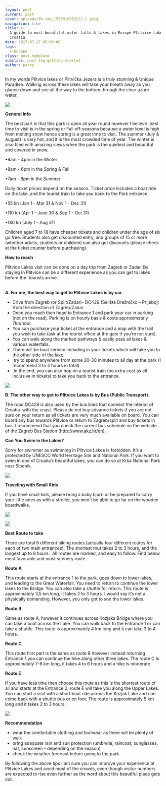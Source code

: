 ```yaml
---
layout: post
current: post
cover: uploads/fb-img-1529316953122-1.jpeg
navigation: true
title: >-
  A guide to most beautiful water falls & lakes in Europe-Plitvice Lakes /
  Croatia
date: 2017-07-27 05:00:00
tags:
  - Europe
class: post-template
subclass: post tag-getting-started
author: parry
---
```


In my words Plitvice lakes or Plitvička Jezera is a truly stunning & Unique Paradise. Walking across these lakes will take your breath away as you glance down and see all the way to the bottom through the clear azure water.

![](/uploads/d-1.jpeg)

**General Info**

The best part is that this park is open all year round however I believe &nbsp;best time to visit is in the spring or Fall off-seasons because a water level is high from melting snow hence spring is a great time to visit. The summer (July & August) is very hot, and it is the most crowded time of year. The winter is also filed with amazing views when the park is the quietest and beautiful and covered in snow.

•9am - 4pm in the Winter

•8am - 6pm in the Spring & Fall

•7am - 8pm in the Summer

Daily ticket prices depend on the season. Ticket price includes a boat ride on the lake, and the tourist train to take you back to the Park entrance.

•55 kn (Jan 1 - Mar 31 & Nov 1 - Dec 31)

•110 kn (Apr 1 - June 30 & Sep 1 - Oct 31)

•180 kn (July 1 - Aug 31)

Children aged 7 to 18 have cheaper tickets and children under the age of six go free. Students also get discounted entry, and groups of 15 or more (whether adults, students or children) can also get discounts (please check at the ticket counter before purchasing).

**How to reach**

Plitvice Lakes visit can be done on a day trip from Zagreb or Zadar. By staying in Plitvice can be a different experience as you can get to lakes before the&nbsp; tourists arrive.&nbsp; &nbsp; &nbsp; &nbsp; &nbsp; &nbsp; &nbsp; &nbsp; &nbsp; &nbsp; &nbsp; &nbsp; &nbsp; &nbsp; &nbsp; &nbsp; &nbsp; &nbsp; &nbsp; &nbsp; &nbsp; &nbsp; &nbsp; &nbsp; &nbsp; &nbsp; &nbsp; &nbsp; &nbsp; &nbsp; &nbsp; &nbsp; &nbsp; &nbsp; &nbsp; &nbsp; &nbsp; &nbsp; &nbsp; &nbsp; &nbsp; &nbsp; &nbsp; &nbsp; &nbsp; &nbsp; &nbsp; &nbsp; &nbsp; &nbsp; &nbsp;&nbsp;

**A. For me, the best way to get to Plitvice Lakes is by car.&nbsp;**

* Drive from Zagreb (or Split/Zadar)- DC429 (Selište Drežničko – Prijeboj) from the direction of Zagreb/Zadar.
* Once you reach then head to Entrance 1 and park your car in parking (not on the road). Parking is on hourly basis & costs approximately 7kn/hour.&nbsp;
* You can purchase your ticket at the entrance and a map with the trail you wish to take (ask at the tourist office at the gate if you’re not sure).
* You can walk along the marked pathways & easily pass all lakes & various waterfalls.
* There will be boat service including in your tickets which will take you to the other side of the lake.
* &nbsp;try to spend anywhere from some 20-30 minutes to all day at the park (I recommend 3 to 4 hours in total).
* &nbsp;In the end, you can also hop on a tourist train (no extra cost as all inclusive in tickets) to take you back to the entrance.

![](/uploads/dsc-0936-1.jpeg)

**B. The other way to get to Plitvice Lakes is by Bus (Public Transport).**

The road DC429 is also used by the bus lines that connect the interior of Croatia&nbsp; with the coast. Please do not buy advance tickets if you are not sure on your return as all tickets are very much available on board. You can board any bus towards Plitvice or return to Zagreb/split and buy tickets in bus. I recommend that you check the current bus schedule on the website of the Zagreb Bus Station (http://www.akz.hr/en).

**Can You Swim in the Lakes?**

Sorry for swimmer as swimming in Plitvice Lakes is forbidden. It’s a protected by UNESCO World Heritage Site and National Park. If you want to swim in one of Croatia’s beautiful lakes, you can do so at Krka National Park near Sibenik.

![](/uploads/b-1.jpeg)

**Traveling with Small Kids**

If you have small kids, please bring a baby bjorn or be prepared to carry your little ones as with a stroller, you won't be able to go far on the wooden boardwalks.

![](/uploads/img-20180621-wa0011.jpg)

![](/uploads/a-1.jpeg)

**Best Route to take**

There are total 8 different hiking routes (actually four different routes for each of two main entrances). The shortest rout takes 2 to 3 hours, and the longest up to 8 hours.&nbsp; All routes are marked, and easy to follow. Find below most favorable and most scenery route &nbsp;&nbsp;

**Route A**

This route starts at the entrance 1 to the park, goes down to lower lakes, and leading to the Great Waterfall. You need to return to continue the lower lakes to the Bridge. You can also take a shuttle for return. This route is approximately 3,5 km long, it takes 2 to 3 hours. I would say it’s not a physically demanding. However, you only get to see the lower lakes.

**Route B**

Same as route A, however it continues across Kozjaka Bridge where you can take a boat across the Lake. You can walk back to the Entrance 1 or can take a shuttle. This route is approximately 4 km long and it can take 3 to 4 hours.

**Route C**

This route first part is the same as route B however instead returning Entrance 1 you can continue the hike along other three lakes. The route C is approximately 7-8 km long, it takes 4 to 6 hours and a hike is moderate.

**Route E**

If you have less time then choose this route as this is the shortest route of all and starts at the Entrance 2, route E will take you along the Upper Lakes. You can start a visit with a short boat ride across the Kozjak Lake and can come back with a shuttle bus or on foot. The route is approximately 5 km long and it takes 2 to 3 hours.

![](/uploads/img-20180621-wa0013.jpg)

**Recommendation**

* wear the comfortable clothing and footwear as there will be plenty of walk
* bring adequate rain and sun protection (umbrella, raincoat; sunglasses, hat, sunscreen – depending on the season)
* check the weather forecast before going to the park

By following the above tips I am sure you can improve your experience at Plitvice Lakes and avoid most of the crowds, even though visitor numbers are expected to rise even further as the word about this beautiful place gets out.